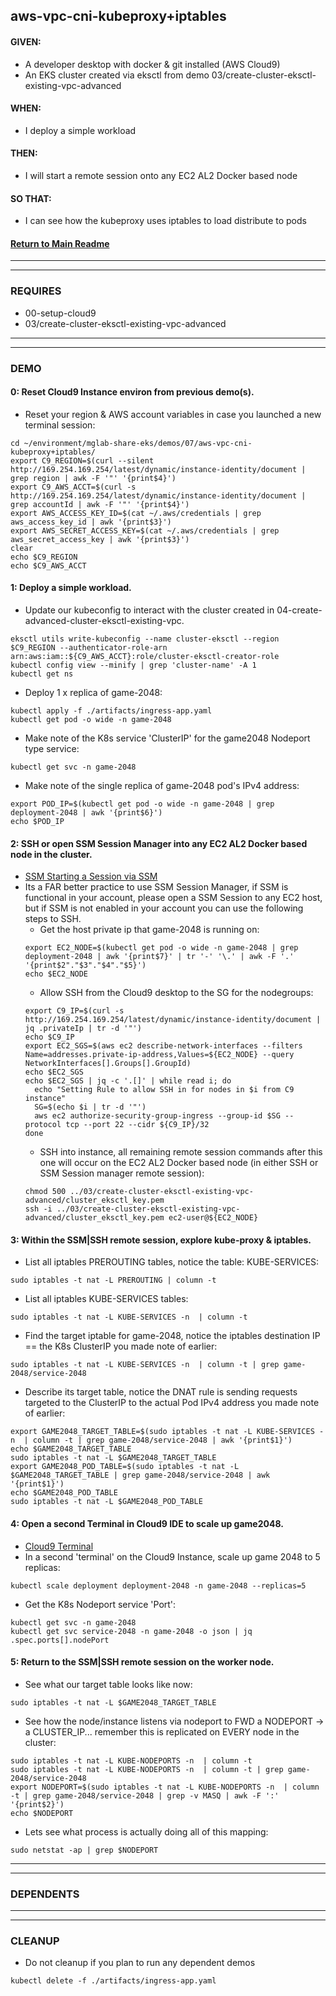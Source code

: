 ## aws-vpc-cni-kubeproxy+iptables

#### GIVEN:
  - A developer desktop with docker & git installed (AWS Cloud9)
  - An EKS cluster created via eksctl from demo 03/create-cluster-eksctl-existing-vpc-advanced

#### WHEN:
  - I deploy a simple workload

#### THEN:
  - I will start a remote session onto any EC2 AL2 Docker based node

#### SO THAT:
  - I can see how the kubeproxy uses iptables to load distribute to pods

#### [Return to Main Readme](https://github.com/virtmerlin/mglab-share-eks#demos)

---------------------------------------------------------------
---------------------------------------------------------------
### REQUIRES
- 00-setup-cloud9
- 03/create-cluster-eksctl-existing-vpc-advanced

---------------------------------------------------------------
---------------------------------------------------------------
### DEMO

#### 0: Reset Cloud9 Instance environ from previous demo(s).
- Reset your region & AWS account variables in case you launched a new terminal session:
```
cd ~/environment/mglab-share-eks/demos/07/aws-vpc-cni-kubeproxy+iptables/
export C9_REGION=$(curl --silent http://169.254.169.254/latest/dynamic/instance-identity/document |  grep region | awk -F '"' '{print$4}')
export C9_AWS_ACCT=$(curl -s http://169.254.169.254/latest/dynamic/instance-identity/document | grep accountId | awk -F '"' '{print$4}')
export AWS_ACCESS_KEY_ID=$(cat ~/.aws/credentials | grep aws_access_key_id | awk '{print$3}')
export AWS_SECRET_ACCESS_KEY=$(cat ~/.aws/credentials | grep aws_secret_access_key | awk '{print$3}')
clear
echo $C9_REGION
echo $C9_AWS_ACCT
```

#### 1: Deploy a simple workload.
- Update our kubeconfig to interact with the cluster created in 04-create-advanced-cluster-eksctl-existing-vpc.
```
eksctl utils write-kubeconfig --name cluster-eksctl --region $C9_REGION --authenticator-role-arn arn:aws:iam::${C9_AWS_ACCT}:role/cluster-eksctl-creator-role
kubectl config view --minify | grep 'cluster-name' -A 1
kubectl get ns
```
- Deploy 1 x replica of game-2048:
```
kubectl apply -f ./artifacts/ingress-app.yaml
kubectl get pod -o wide -n game-2048
```
- Make note of the K8s service 'ClusterIP' for the game2048 Nodeport type service:
```
kubectl get svc -n game-2048
```
- Make note of the single replica of game-2048 pod's IPv4 address:
```
export POD_IP=$(kubectl get pod -o wide -n game-2048 | grep deployment-2048 | awk '{print$6}')
echo $POD_IP
```

#### 2: SSH or open SSM Session Manager into any EC2 AL2 Docker based node in the cluster.
- [SSM Starting a Session via SSM](https://docs.aws.amazon.com/systems-manager/latest/userguide/session-manager-working-with-sessions-start.html)
- Its a FAR better practice to use SSM Session Manager, if SSM is functional in your account, please open a SSM Session to any EC2 host, but if SSM is not enabled in your account you can use the following steps to SSH.
  - Get the host private ip that game-2048 is running on:
  ```
  export EC2_NODE=$(kubectl get pod -o wide -n game-2048 | grep deployment-2048 | awk '{print$7}' | tr '-' '\.' | awk -F '.' '{print$2"."$3"."$4"."$5}')
  echo $EC2_NODE
  ```
  - Allow SSH from the Cloud9 desktop to the SG for the nodegroups:
  ```
  export C9_IP=$(curl -s http://169.254.169.254/latest/dynamic/instance-identity/document | jq .privateIp | tr -d '"')
  echo $C9_IP
  export EC2_SGS=$(aws ec2 describe-network-interfaces --filters Name=addresses.private-ip-address,Values=${EC2_NODE} --query NetworkInterfaces[].Groups[].GroupId)
  echo $EC2_SGS
  echo $EC2_SGS | jq -c '.[]' | while read i; do
    echo "Setting Rule to allow SSH in for nodes in $i from C9 instance"
    SG=$(echo $i | tr -d '"')
    aws ec2 authorize-security-group-ingress --group-id $SG --protocol tcp --port 22 --cidr ${C9_IP}/32
  done
  ```
  - SSH into instance, all remaining remote session commands after this one will occur on the EC2 AL2 Docker based node (in either SSH or SSM Session manager remote session):
  ```
  chmod 500 ../03/create-cluster-eksctl-existing-vpc-advanced/cluster_eksctl_key.pem
  ssh -i ../03/create-cluster-eksctl-existing-vpc-advanced/cluster_eksctl_key.pem ec2-user@${EC2_NODE}
  ```

#### 3: Within the SSM|SSH remote session, explore kube-proxy & iptables.
- List all iptables PREROUTING tables, notice the table: KUBE-SERVICES:
```
sudo iptables -t nat -L PREROUTING | column -t
```
- List all iptables KUBE-SERVICES tables:
```
sudo iptables -t nat -L KUBE-SERVICES -n  | column -t
```
- Find the target iptable for game-2048, notice the iptables destination IP == the K8s ClusterIP you made note of earlier:
```
sudo iptables -t nat -L KUBE-SERVICES -n  | column -t | grep game-2048/service-2048
```
- Describe its target table, notice the DNAT rule is sending requests targeted to the ClusterIP to the actual Pod IPv4 address you made note of earlier:
```
export GAME2048_TARGET_TABLE=$(sudo iptables -t nat -L KUBE-SERVICES -n  | column -t | grep game-2048/service-2048 | awk '{print$1}')
echo $GAME2048_TARGET_TABLE
sudo iptables -t nat -L $GAME2048_TARGET_TABLE
export GAME2048_POD_TABLE=$(sudo iptables -t nat -L $GAME2048_TARGET_TABLE | grep game-2048/service-2048 | awk '{print$1}')
echo $GAME2048_POD_TABLE
sudo iptables -t nat -L $GAME2048_POD_TABLE
```

#### 4: Open a second Terminal in Cloud9 IDE to scale up game2048.
- [Cloud9 Terminal](https://docs.aws.amazon.com/cloud9/latest/user-guide/tour-ide.html#tour-ide-terminal)
- In a second 'terminal' on the Cloud9 Instance, scale up game 2048 to 5 replicas:
```
kubectl scale deployment deployment-2048 -n game-2048 --replicas=5
```
- Get the K8s Nodeport service 'Port':
```
kubectl get svc -n game-2048
kubectl get svc service-2048 -n game-2048 -o json | jq .spec.ports[].nodePort
```

#### 5: Return to the SSM|SSH remote session on the worker node.
- See what our target table looks like now:
```
sudo iptables -t nat -L $GAME2048_TARGET_TABLE
```
- See how the node/instance listens via nodeport to FWD a NODEPORT -> a CLUSTER_IP... remember this is replicated on EVERY node in the cluster:
```
sudo iptables -t nat -L KUBE-NODEPORTS -n  | column -t
sudo iptables -t nat -L KUBE-NODEPORTS -n  | column -t | grep game-2048/service-2048
export NODEPORT=$(sudo iptables -t nat -L KUBE-NODEPORTS -n  | column -t | grep game-2048/service-2048 | grep -v MASQ | awk -F ':' '{print$2}')
echo $NODEPORT
```
- Lets see what process is actually doing all of this mapping:
```
sudo netstat -ap | grep $NODEPORT
```
---------------------------------------------------------------
---------------------------------------------------------------
### DEPENDENTS

---------------------------------------------------------------
---------------------------------------------------------------
### CLEANUP
- Do not cleanup if you plan to run any dependent demos
```
kubectl delete -f ./artifacts/ingress-app.yaml
```
